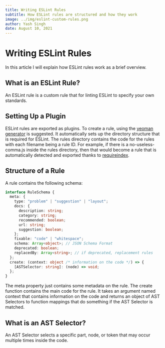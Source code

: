 ```yaml
---
title: Writing ESLint Rules
subtitle: How ESLint rules are structured and how they work
image: ../img/eslint-custom-rules.png
author: Yash Singh
date: August 10, 2021
---
```


# Writing ESLint Rules

In this article I will explain how ESLint rules work as a brief overview.

## What is an ESLint Rule?

An ESLint rule is a custom rule that for linting ESLint to specify your own standards.

## Setting Up a Plugin

ESLint rules are exported as plugins. To create a rule, using
the [yeoman generator](https://www.npmjs.com/package/generator-eslint) is suggested.
It automatically sets up the directory structure that is required for ESLint. The
rules directory contains the code for the rules with each filename being a rule ID.
For example, if there is a no-useless-comma.js inside the rules directory, then
that would become a rule that is automatically detected and exported thanks to
[requireindex](https://www.npmjs.com/package/requireindex).

## Structure of a Rule

A rule contains the following schema:

```ts
interface RuleSchema {
  meta: {
    type: "problem" | "suggestion" | "layout";
    docs: {
      description: string;
      category: string;
      recommended: boolean;
      url: string;
      suggestion: boolean;
    };
    fixable: "code" | "whitespace";
    schema: Array<object>; // JSON Schema Format
    deprecated: boolean;
    replacedBy: Array<string>; // if deprecated, replacement rules
  };
  create: (context: object /* information on the code */) => {
    [ASTSelector: string]: (node) => void;
  };
}
```

The meta property just contains some metadata on the rule. The create function
contains the main code for the rule. It takes an argument named context that
contains information on the code and returns an object of AST Selectors to
function mappings that do something if the AST Selector is matched.

## What is an AST Selector?

An AST Selector selects a specific part, node, or token that may occur multiple
times inside the code.
